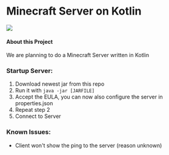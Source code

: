 # Minecraft Server on Kotlin

![](https://upload.wikimedia.org/wikipedia/de/thumb/5/57/Minecraft_logo-SVG.svg/2000px-Minecraft_logo-SVG.svg.png)

#### About this Project
We are planning to do a Minecraft Server written in Kotlin
### Startup Server:
1. Download newest jar from this repo
2. Run it with `java -jar [JARFILE]`
3. Accept the EULA, you can now also configure the server in properties.json
4. Repeat step 2
5. Connect to Server

### Known Issues:
- Client won't show the ping to the server (reason unknown)